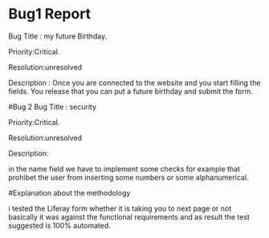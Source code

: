 # Bug1 Report

Bug Title : my future Birthday.

Priority:Critical.

Resolution:unresolved

Description :
Once you are connected to the website and you start filling the fields.
You release that you can put a future birthday and submit the form.


#Bug 2
Bug Title : security

Priority:Critical.

Resolution:unresolved

Description:

in the name field we have to implement some checks for example that prohibet the user from inserting some numbers or some alphanumerical.


#Explanation about the methodology

i tested the Liferay form whether it is taking you to next page or not basically it was against the functional requirements and as result the test suggested is 100% automated.

